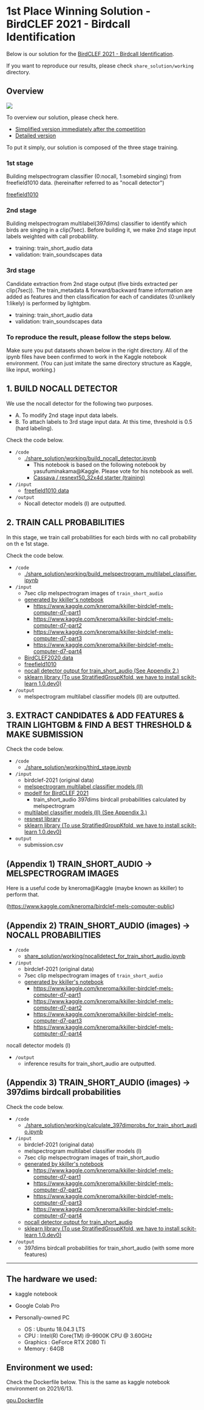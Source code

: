 # 1st Place Winning Solution - BirdCLEF 2021 - Birdcall Identification

Below is our solution for the [BirdCLEF 2021 - Birdcall Identification](https://www.kaggle.com/c/birdclef-2021/overview).

If you want to reproduce our results, please check `share_solution/working` directory.

## Overview

<img src="https://user-images.githubusercontent.com/846237/120944198-2968dc00-c76e-11eb-9bb9-ec8e8d63ce53.png">

To overview our solution, please check here.

- [Simplified version immediately after the competition](https://www.kaggle.com/c/birdclef-2021/discussion/243304)
- [Detailed version](https://www.kaggle.com/c/birdclef-2021/discussion/243927)

To put it simply, our solution is composed of the three stage training.

### 1st stage

Building melspectrogram classifier (0:nocall, 1:somebird singing) from freefield1010 data. (hereinafter referred to as "nocall detector")

[freefield1010](https://academictorrents.com/details/d247b92fa7b606e0914367c0839365499dd20121)

### 2nd stage

Building melspectrogram multilabel(397dims) classifier to identify which birds are singing in a clip(7sec). Before building it, we make 2nd stage input labels weighted with call probablility.

- training: train_short_audio data
- validation: train_soundscapes data

### 3rd stage

Candidate extraction from 2nd stage output (five birds extracted per clip(7sec)).
The train_metadata & forward/backward frame information are added as features and then classification for each of candidates (0:unlikely 1:likely) is performed by lightgbm.

- training: train_short_audio data
- validation: train_soundscapes data

### **To reproduce the result, please follow the steps below.**

Make sure you put datasets shown below in the right directory. All of the ipynb files have been confirmed to work in the Kaggle notebook environment. (You can just imitate the same directory structure as Kaggle, like input, working.)

## 1. BUILD NOCALL DETECTOR

We use the nocall detector for the following two purposes.

- A. To modify 2nd stage input data labels. 
- B. To attach labels to 3rd stage input data. At this time, threshold is 0.5 (hard labeling).

Check the code below.

- `/code`
    - [./share_solution/working/build_nocall_detector.ipynb](./share_solution/working/build_nocall_detector.ipynb)
        - This notebook is based on the following notebook by yasufuminakama@Kaggle. Please vote for his notebook as well.
        - [Cassava / resnext50_32x4d starter (training)](https://www.kaggle.com/yasufuminakama/cassava-resnext50-32x4d-starter-training)
- `/input`
    - [freefield1010 data](https://www.kaggle.com/startjapan/ff1010bird-duration7)
- `/output`
    - Nocall detector models (Ⅰ) are outputted.

## 2. TRAIN CALL PROBABILITIES

In this stage, we train call probabilities for each birds with no call probability on th e 1st stage.

Check the code below.

- `/code`
    - [./share_solution/working/build_melspectrogram_multilabel_classifier.ipynb](./share_solution/working/build_melspectrogram_multilabel_classifier.ipynb)
- `/input`
    - 7sec clip melspectrogram images of `train_short_audio`
    - [generated by kkiller's notebook](https://www.kaggle.com/kneroma/birdclef-mels-computer-public)
        - https://www.kaggle.com/kneroma/kkiller-birdclef-mels-computer-d7-part1
        - https://www.kaggle.com/kneroma/kkiller-birdclef-mels-computer-d7-part2
        - https://www.kaggle.com/kneroma/kkiller-birdclef-mels-computer-d7-part3
        - https://www.kaggle.com/kneroma/kkiller-birdclef-mels-computer-d7-part4
    - [BirdCLEF2020 data](https://www.kaggle.com/kami634/birdclef2020-validation-audio-and-ground-truth-d5)
    - [freefield1010](https://www.kaggle.com/startjapan/ff1010bird-duration7-1)
    - [nocall detector output for train_short_audio (See Appendix 2.)](https://www.kaggle.com/startjapan/train-short-audio-nocall-fold0to4)
    - [sklearn library (To use StratifiedGroupKfold, we have to install scikit-learn 1.0.dev0)](https://www.kaggle.com/namakemono/scikit-learn-10dev0)
- `/output`
    - melspectrogram multilabel classifier models (Ⅱ) are outputted.

## 3. EXTRACT CANDIDATES & ADD FEATURES & TRAIN LIGHTGBM & FIND A BEST THRESHOLD & MAKE SUBMISSION

Check the code below.

- `/code`
    - [./share_solution/working/third_stage.ipynb](./share_solution/working/third_stage.ipynb)
- `/input`
    - birdclef-2021 (original data)
    - [melspectrogram multilabel classifier models (Ⅱ)](https://www.kaggle.com/namakemono/birdclef-groupby-author-05221040-728258)
    - [modelf for BirdCLEF 2021](https://www.kaggle.com/kami634/clefmodel)
        - train_short_audio 397dims birdcall probabilities calculated by melspectrogram 
    - [multilabel classifier models (Ⅱ) (See Appendix 3.)](https://www.kaggle.com/namakemono/metadata-probability-v0525-2100)
    - [resnest library](https://www.kaggle.com/ttahara/resnest50-fast-package)
    - [sklearn library (To use StratifiedGroupKfold, we have to install scikit-learn 1.0.dev0)](https://www.kaggle.com/namakemono/scikit-learn-10dev0)
- `output`
    - submission.csv

## (Appendix 1) TRAIN_SHORT_AUDIO → MELSPECTROGRAM IMAGES

Here is a useful code by kneroma@Kaggle (maybe known as kkiller) to perform that.

(https://www.kaggle.com/kneroma/birdclef-mels-computer-public)

## (Appendix 2) TRAIN_SHORT_AUDIO (images) → NOCALL PROBABILITIES

- `/code`
    - [share_solution/working/nocalldetect_for_train_short_audio.ipynb](./share_solution/working/nocalldetect_for_train_short_audio.ipynb)
- `/input`
    - birdclef-2021 (original data)
    - 7sec clip melspectrogram images of `train_short_audio`
    - [generated by kkiller's notebook](https://www.kaggle.com/kneroma/birdclef-mels-computer-public)
        - https://www.kaggle.com/kneroma/kkiller-birdclef-mels-computer-d7-part1
        - https://www.kaggle.com/kneroma/kkiller-birdclef-mels-computer-d7-part2
        - https://www.kaggle.com/kneroma/kkiller-birdclef-mels-computer-d7-part3
        - https://www.kaggle.com/kneroma/kkiller-birdclef-mels-computer-d7-part4

nocall detector models (Ⅰ)

- `/output`
    - inference results for train_short_audio are outputted.

## (Appendix 3) TRAIN_SHORT_AUDIO (images) → 397dims birdcall probabilities

Check the code below.

- `/code`
    - [./share_solution/working/calculate_397dimprobs_for_train_short_audio.ipynb](./share_solution/working/calculate_397dimprobs_for_train_short_audio.ipynb)
- `/input`
    - birdclef-2021 (original data)
    - melspectrogram multilabel classifier models (Ⅰ)
    - 7sec clip melspectrogram images of train_short_audio
    - [generated by kkiller's notebook](https://www.kaggle.com/kneroma/birdclef-mels-computer-public)
        - https://www.kaggle.com/kneroma/kkiller-birdclef-mels-computer-d7-part1
        - https://www.kaggle.com/kneroma/kkiller-birdclef-mels-computer-d7-part2
        - https://www.kaggle.com/kneroma/kkiller-birdclef-mels-computer-d7-part3
        - https://www.kaggle.com/kneroma/kkiller-birdclef-mels-computer-d7-part4
    - [nocall detector output for train_short_audio](https://www.kaggle.com/startjapan/train-short-audio-nocall-fold0to4)
    - [sklearn library (To use StratifiedGroupKfold, we have to install scikit-learn 1.0.dev0)](https://www.kaggle.com/namakemono/scikit-learn-10dev0)
- `/output`
    - 397dims birdcall probabilities for train_short_audio (with some more features)

<hr>

## The hardware we used:

- kaggle notebook

- Google Colab Pro

- Personally-owned PC
    - OS : Ubuntu 18.04.3 LTS
    - CPU : Intel(R) Core(TM) i9-9900K CPU @ 3.60GHz
    - Graphics : GeForce RTX 2080 Ti
    - Memory : 64GB

## Environment we used:

Check the Dockerfile below. This is the same as kaggle notebook environment on 2021/6/13.

[gpu.Dockerfile](./gpu.Dockerfile)